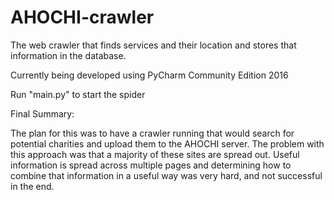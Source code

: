 # AHOCHI-crawler
The web crawler that finds services and their location and stores that information in the database.

Currently being developed using PyCharm Community Edition 2016

Run "main.py" to start the spider

Final Summary:

The plan for this was to have a crawler running that would search for potential charities and upload them to the AHOCHI server.  The problem with this approach was that a majority of these sites are spread out.  Useful information is spread across multiple pages and determining how to combine that information in a useful way was very hard, and not successful in the end.
